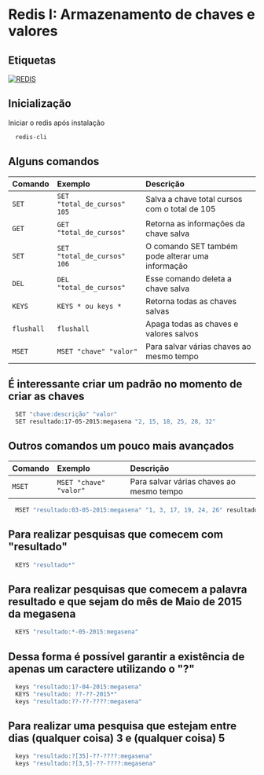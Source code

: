 # Redis I: Armazenamento de chaves e valores

## Etiquetas

[![REDIS](https://img.shields.io/badge/License-redis-red.svg)](https://redis.io/)

## Inicialização

Iniciar o redis após instalação

```bash
  redis-cli
```

## Alguns comandos

| Comando     | Exemplo                       | Descrição                                         |
| :---------- | :---------------------------- | :------------------------------------------------ |
| `SET`       | `SET "total_de_cursos" 105`   | Salva a chave total cursos com o total de 105     |
| `GET`       | `GET "total_de_cursos"`       | Retorna as informações da chave salva             |
| `SET`       | `SET "total_de_cursos" 106`   | O comando SET também pode alterar uma informação  |
| `DEL`       | `DEL "total_de_cursos"`       | Esse comando deleta a chave salva                 |
| `KEYS`      | `KEYS * ou keys *`            | Retorna todas as chaves salvas                    |
| `flushall ` | `flushall`                    | Apaga todas as chaves e valores salvos            |
| `MSET `     | `MSET "chave" "valor"`        | Para salvar várias chaves ao mesmo tempo          |


## É interessante criar um padrão no momento de criar as chaves

```bash
  SET "chave:descrição" "valor"
  SET resultado:17-05-2015:megasena "2, 15, 18, 25, 28, 32"
```

## Outros comandos um pouco mais avançados

| Comando     | Exemplo                       | Descrição                                         |
| :---------- | :---------------------------- | :------------------------------------------------ |
| `MSET `     | `MSET "chave" "valor"`        | Para salvar várias chaves ao mesmo tempo          |

```bash
  MSET "resultado:03-05-2015:megasena" "1, 3, 17, 19, 24, 26" resultado:22-04-2015:megasena "15, 18, 20, 32, 37, 41" resultado:15-04-2015:megasena "10, 15, 18, 22, 35, 43"
```

## Para realizar pesquisas que comecem com "resultado"

```bash
  KEYS "resultado*"
```

## Para realizar pesquisas que comecem a palavra resultado e que sejam do mês de Maio de 2015 da megasena

```bash
  KEYS "resultado:*-05-2015:megasena"
```

## Dessa forma é possível garantir a existência de apenas um caractere utilizando o "?"

```bash
  keys "resultado:1?-04-2015:megasena"
  KEYS "resultado: ??-??-2015*"
  keys "resultado:??-??-????:megasena"
```

## Para realizar uma pesquisa que estejam entre dias (qualquer coisa) 3 e (qualquer coisa) 5

```bash
  keys "resultado:?[35]-??-????:megasena"
  keys "resultado:?[3,5]-??-????:megasena"
```